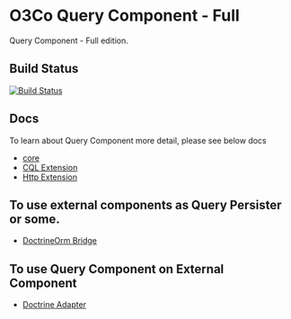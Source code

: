 # O3Co Query Component - Full 

Query Component - Full edition.

## Build Status

[![Build Status](https://travis-ci.org/o3co/query.svg)](https://travis-ci.org/o3co/query)

## Docs 

To learn about Query Component more detail, please see below docs

  - [core](./lib/README.md)
  - [CQL Extension](./extensions/CQL/README.md)
  - [Http Extension](./extensions/Http/README.md)
  
## To use external components as Query Persister or some.
  - [DoctrineOrm Bridge](./bridges/DoctrineOrm/README.md)
  
## To use Query Component on External Component
  - [Doctrine Adapter](./adapters/DoctrineExtension/README.md)
